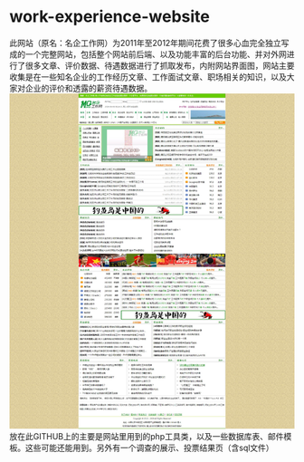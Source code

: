 # work-experience-website
此网站（原名：名企工作网）为2011年至2012年期间花费了很多心血完全独立写成的一个完整网站，包括整个网站前后端、以及功能丰富的后台功能、并对外网进行了很多文章、评价数据、待遇数据进行了抓取发布，内附网站界面图，网站主要收集是在一些知名企业的工作经历文章、工作面试文章、职场相关的知识，以及大家对企业的评价和透露的薪资待遇数据。
<img src="名企工作网首页-名企工作经历-名企应聘面试感受-名企评价排名-名企工资待遇.jpg">
放在此GITHUB上的主要是网站里用到的php工具类，以及一些数据库表、邮件模板。这些可能还能用到。另外有一个调查的展示、投票结果页（含sql文件）
